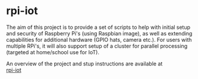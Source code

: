 # rpi-iot
The aim of this project is to provide a set of scripts to help with initial setup and security of Raspberry Pi's (using Raspbian image), as well as extending capabilities for additional hardware (GPIO hats, camera etc.). For users with multiple RPi's, it will also support setup of a cluster for parallel processing (targeted at home/school use for IoT).

An overview of the project and stup instructions are available at  
[rpi-iot](../../wiki/The-rpi-iot-project)
